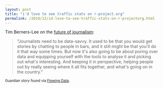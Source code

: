 ```yaml
---
layout: post
title: "i'd love to see traffic stats on r-project.org"
permalink: /2010/12/id-love-to-see-traffic-stats-on-r-projectorg.html
---
```


<p>Tim Berners-Lee on the <a href="http://www.guardian.co.uk/media/2010/nov/22/data-analysis-tim-berners-lee">future of journalism</a>:</p>
<blockquote>
<p>&quot;Journalists need to be data-savvy. It used to be that you would get stories by chatting to people in bars, and it still might be that you&#39;ll do it that way some times. But now it&#39;s also going to be about poring over data and equipping yourself with the tools to analyse it and picking out what&#39;s interesting. And keeping it in perspective, helping people out by really seeing where it all fits together, and what&#39;s going on in the country.&quot;</p>
</blockquote>
<p><small>Guardian story found via <a href="http://flowingdata.com/2010/12/08/data-analysis-is-the-future-of-journalism/">Flowing Data</a>.</small></p>



